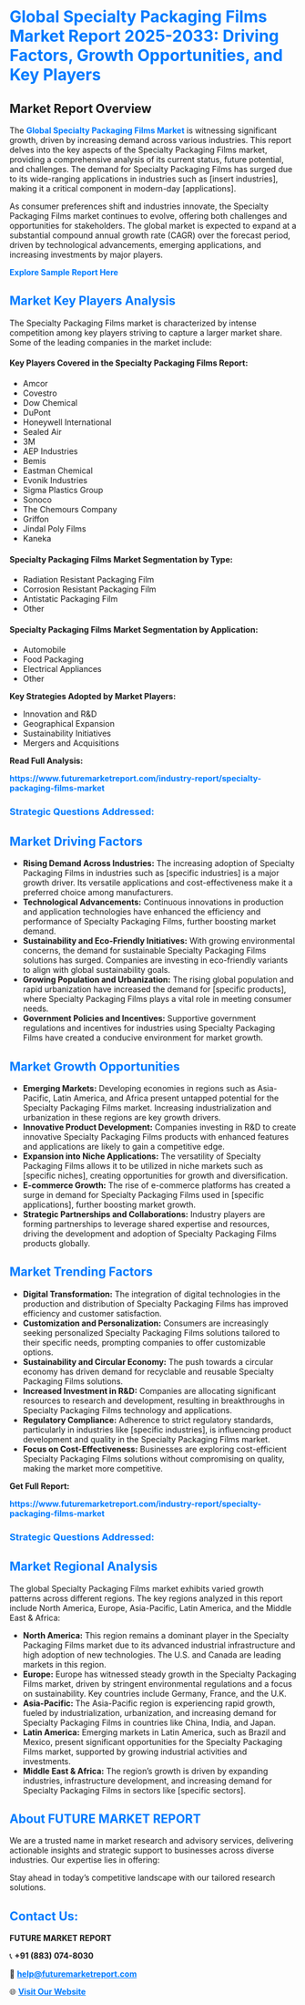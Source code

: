 <h1 style="color: #007BFF;">Global Specialty Packaging Films Market Report 2025-2033: Driving Factors, Growth Opportunities, and Key Players</h1>

<section id="overview">
<h2>Market Report Overview</h2>
<p>The <a href="https://www.futuremarketreport.com/industry-report/specialty-packaging-films-market" style="color: #007BFF; text-decoration: none;"><strong>Global Specialty Packaging Films Market</strong></a> is witnessing significant growth, driven by increasing demand across various industries. This report delves into the key aspects of the Specialty Packaging Films market, providing a comprehensive analysis of its current status, future potential, and challenges. The demand for Specialty Packaging Films has surged due to its wide-ranging applications in industries such as [insert industries], making it a critical component in modern-day [applications].</p>
<p>As consumer preferences shift and industries innovate, the Specialty Packaging Films market continues to evolve, offering both challenges and opportunities for stakeholders. The global market is expected to expand at a substantial compound annual growth rate (CAGR) over the forecast period, driven by technological advancements, emerging applications, and increasing investments by major players.</p>
</section>

<section id="overview">
<p><a href="https://www.futuremarketreport.com/request-sample/reportId=102603" style="color: #007BFF; text-decoration: none;"><strong>Explore Sample Report Here</strong></a></p>
</section>

<section id="key-players">
<h2 style="color: #007BFF;">Market Key Players Analysis</h2>
<p>The Specialty Packaging Films market is characterized by intense competition among key players striving to capture a larger market share. Some of the leading companies in the market include:</p>
<h4>Key Players Covered in the Specialty Packaging Films Report:</h4>
<ul><li>Amcor</li><li>Covestro</li><li>Dow Chemical</li><li>DuPont</li><li>Honeywell International</li><li>Sealed Air</li><li>3M</li><li>AEP Industries</li><li>Bemis</li><li>Eastman Chemical</li><li>Evonik Industries</li><li>Sigma Plastics Group</li><li>Sonoco</li><li>The Chemours Company</li><li>Griffon</li><li>Jindal Poly Films</li><li>Kaneka</li></ul>
<h4>Specialty Packaging Films Market Segmentation by Type:</h4>
<ul><li>Radiation Resistant Packaging Film</li><li>Corrosion Resistant Packaging Film</li><li>Antistatic Packaging Film</li><li>Other</li></ul>

<h4>Specialty Packaging Films Market Segmentation by Application:</h4>
<ul><li>Automobile</li><li>Food Packaging</li><li>Electrical Appliances</li><li>Other</li></ul>
<p><strong>Key Strategies Adopted by Market Players:</strong></p>
<ul>
<li>Innovation and R&D</li>
<li>Geographical Expansion</li>
<li>Sustainability Initiatives</li>
<li>Mergers and Acquisitions</li>
</ul>
</section>

<section>
<p><strong>Read Full Analysis: </strong></p><a href="https://www.futuremarketreport.com/industry-report/specialty-packaging-films-market" style="color: #007BFF; text-decoration: none;"><strong>https://www.futuremarketreport.com/industry-report/specialty-packaging-films-market</strong></a>
<h3 style="color: #007BFF;">Strategic Questions Addressed:</h3>
</section>

<section id="driving-factors">
<h2 style="color: #007BFF;">Market Driving Factors</h2>
<ul>
<li><strong>Rising Demand Across Industries:</strong> The increasing adoption of Specialty Packaging Films in industries such as [specific industries] is a major growth driver. Its versatile applications and cost-effectiveness make it a preferred choice among manufacturers.</li>
<li><strong>Technological Advancements:</strong> Continuous innovations in production and application technologies have enhanced the efficiency and performance of Specialty Packaging Films, further boosting market demand.</li>
<li><strong>Sustainability and Eco-Friendly Initiatives:</strong> With growing environmental concerns, the demand for sustainable Specialty Packaging Films solutions has surged. Companies are investing in eco-friendly variants to align with global sustainability goals.</li>
<li><strong>Growing Population and Urbanization:</strong> The rising global population and rapid urbanization have increased the demand for [specific products], where Specialty Packaging Films plays a vital role in meeting consumer needs.</li>
<li><strong>Government Policies and Incentives:</strong> Supportive government regulations and incentives for industries using Specialty Packaging Films have created a conducive environment for market growth.</li>
</ul>
</section>

<section id="growth-opportunities">
<h2 style="color: #007BFF;">Market Growth Opportunities</h2>
<ul>
<li><strong>Emerging Markets:</strong> Developing economies in regions such as Asia-Pacific, Latin America, and Africa present untapped potential for the Specialty Packaging Films market. Increasing industrialization and urbanization in these regions are key growth drivers.</li>
<li><strong>Innovative Product Development:</strong> Companies investing in R&D to create innovative Specialty Packaging Films products with enhanced features and applications are likely to gain a competitive edge.</li>
<li><strong>Expansion into Niche Applications:</strong> The versatility of Specialty Packaging Films allows it to be utilized in niche markets such as [specific niches], creating opportunities for growth and diversification.</li>
<li><strong>E-commerce Growth:</strong> The rise of e-commerce platforms has created a surge in demand for Specialty Packaging Films used in [specific applications], further boosting market growth.</li>
<li><strong>Strategic Partnerships and Collaborations:</strong> Industry players are forming partnerships to leverage shared expertise and resources, driving the development and adoption of Specialty Packaging Films products globally.</li>
</ul>
</section>

<section id="trending-factors">
<h2 style="color: #007BFF;">Market Trending Factors</h2>
<ul>
<li><strong>Digital Transformation:</strong> The integration of digital technologies in the production and distribution of Specialty Packaging Films has improved efficiency and customer satisfaction.</li>
<li><strong>Customization and Personalization:</strong> Consumers are increasingly seeking personalized Specialty Packaging Films solutions tailored to their specific needs, prompting companies to offer customizable options.</li>
<li><strong>Sustainability and Circular Economy:</strong> The push towards a circular economy has driven demand for recyclable and reusable Specialty Packaging Films solutions.</li>
<li><strong>Increased Investment in R&D:</strong> Companies are allocating significant resources to research and development, resulting in breakthroughs in Specialty Packaging Films technology and applications.</li>
<li><strong>Regulatory Compliance:</strong> Adherence to strict regulatory standards, particularly in industries like [specific industries], is influencing product development and quality in the Specialty Packaging Films market.</li>
<li><strong>Focus on Cost-Effectiveness:</strong> Businesses are exploring cost-efficient Specialty Packaging Films solutions without compromising on quality, making the market more competitive.</li>
</ul>
</section>

<section>
<p><strong>Get Full Report: </strong></p><a href="https://www.futuremarketreport.com/industry-report/specialty-packaging-films-market" style="color: #007BFF; text-decoration: none;"><strong>https://www.futuremarketreport.com/industry-report/specialty-packaging-films-market</strong></a>
<h3 style="color: #007BFF;">Strategic Questions Addressed:</h3>
</section>


<section id="regional-analysis">
<h2 style="color: #007BFF;">Market Regional Analysis</h2>
<p>The global Specialty Packaging Films market exhibits varied growth patterns across different regions. The key regions analyzed in this report include North America, Europe, Asia-Pacific, Latin America, and the Middle East & Africa:</p>
<ul>
<li><strong>North America:</strong> This region remains a dominant player in the Specialty Packaging Films market due to its advanced industrial infrastructure and high adoption of new technologies. The U.S. and Canada are leading markets in this region.</li>
<li><strong>Europe:</strong> Europe has witnessed steady growth in the Specialty Packaging Films market, driven by stringent environmental regulations and a focus on sustainability. Key countries include Germany, France, and the U.K.</li>
<li><strong>Asia-Pacific:</strong> The Asia-Pacific region is experiencing rapid growth, fueled by industrialization, urbanization, and increasing demand for Specialty Packaging Films in countries like China, India, and Japan.</li>
<li><strong>Latin America:</strong> Emerging markets in Latin America, such as Brazil and Mexico, present significant opportunities for the Specialty Packaging Films market, supported by growing industrial activities and investments.</li>
<li><strong>Middle East & Africa:</strong> The region’s growth is driven by expanding industries, infrastructure development, and increasing demand for Specialty Packaging Films in sectors like [specific sectors].</li>
</ul>
</section>

<footer>
<h2 style="color: #007BFF;">About FUTURE MARKET REPORT</h2>
<p>We are a trusted name in market research and advisory services, delivering actionable insights and strategic support to businesses across diverse industries. Our expertise lies in offering:</p>

<p>Stay ahead in today’s competitive landscape with our tailored research solutions.</p>

<h2 style="color: #007BFF;">Contact Us:</h2>
<p><strong>FUTURE MARKET REPORT</strong></p>
<p>📞 <strong>+91 (883) 074-8030</strong></p>
<p>📧 <strong><a href="mailto:help@futuremarketreport.com" style="color: #007BFF;">help@futuremarketreport.com</a></strong></p>
<p>🌐 <strong><a href="https://www.futuremarketreport.com/" style="color: #007BFF;">Visit Our Website</a></strong></p>
</footer>